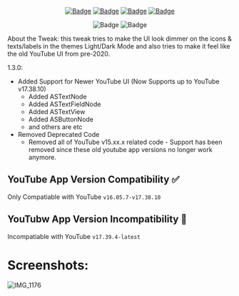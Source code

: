 <p align="center">
    <a href="https://github.com/arichorn/LowContrastMode/releases"><img src="https://custom-icon-badges.demolab.com/github/v/release/arichorn/LowContrastMode?color=brightgreen&label=Releases" alt="Badge"></img></a>
    <a href="https://github.com/arichorn/uYouPlus/releases/latest"><img src="https://img.shields.io/github/downloads/arichorn/LowContrastMode/total?label=Download" alt="Badge"></img></a>
    <a href="https://github.com/arichorn/LowContrastMode/commit"><img src="https://custom-icon-badges.demolab.com/github/last-commit/arichorn/LowContrastMode?logo=history&logoColor=white&label=Last commit" alt="Badge"></img></a>
    <a href="https://github.com/arichorn/LowContrastMode/issues"><img src="https://custom-icon-badges.demolab.com/github/issues-raw/arichorn/LowContrastMode?logo=issue-opened&label=Issues" alt="Badge"></img></a>

</p>

<p align="center">
   <img src="https://img.shields.io/github/stars/arichorn/LowContrastMode?style=social" alt="Badge"/>
   <img src="https://img.shields.io/github/forks/arichorn/LowContrastMode?style=social" alt="Badge"/>
</p>

About the Tweak: this tweak tries to make the UI look dimmer on the icons & texts/labels in the themes Light/Dark Mode and also tries to make it feel like the old YouTube UI from pre-2020.

1.3.0: 
- Added Support for Newer YouTube UI (Now Supports up to YouTube v17.38.10)
  - Added ASTextNode
  - Added ASTextFieldNode
  - Added ASTextView
  - Added ASButtonNode
  - and others are etc
- Removed Deprecated Code
  - Removed all of YouTube v15.xx.x related code - Support has been removed since these old youtube app versions no longer work anymore.

## YouTube App Version Compatibility ✅
Only Compatiable with YouTube `v16.05.7-v17.38.10`

## YouTubw App Version Incompatibility 📵
Incompatiable with YouTube `v17.39.4-latest`

# Screenshots:
![IMG_1176](https://github.com/arichorn/LowContrastMode/assets/78001398/e8d83541-8e69-4985-ad29-61660046b63f)
